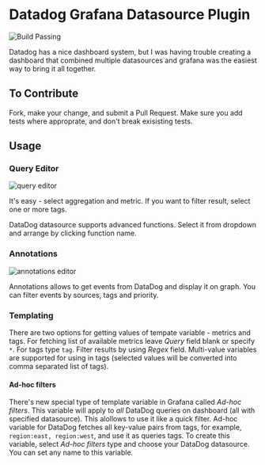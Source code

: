 # Datadog Grafana Datasource Plugin

![Build Passing](https://travis-ci.org/voidfiles/grafana-datasource-datadog.svg?branch=master)

Datadog has a nice dashboard system, but I was having trouble creating a dashboard that combined multiple datasources and grafana was the easiest way to bring it all together.

## To Contribute

Fork, make your change, and submit a Pull Request. Make sure you add tests where approprate, and don't break exisisting tests.

## Usage

### Query Editor
![query editor](https://cloud.githubusercontent.com/assets/4932851/22584216/337c26aa-ea02-11e6-84a8-20207bedd15b.png)

It's easy - select aggregation and metric. If you want to filter result, select one or more tags.

DataDog datasource supports advanced functions. Select it from dropdown and arrange by clicking function name.

### Annotations
![annotations editor](https://cloud.githubusercontent.com/assets/4932851/22584362/1705598c-ea03-11e6-94a0-b51435d74420.png)

Annotations allows to get events from DataDog and display it on graph. You can filter events by sources, tags and priority.

### Templating
There are two options for getting values of tempate variable - metrics and tags. For fetching list of available metrics leave _Query_ field blank or specify `*`. For tags type `tag`. Filter results by using _Regex_ field. Multi-value variables are supported for using in tags (selected values will be converted into comma separated list of tags).

#### Ad-hoc filters
There's new special type of template variable in Grafana called _Ad-hoc filters_. This variable will apply to _all_ DataDog queries on dashboard (all with specified datasource). This alollows to use it like a quick filter. Ad-hoc variable for DataDog fetches all key-value pairs from tags, for example, `region:east, region:west`, and use it as queries tags. To create this variable, select _Ad-hoc filters_ type and choose your DataDog datasource. You can set any name to this variable.

